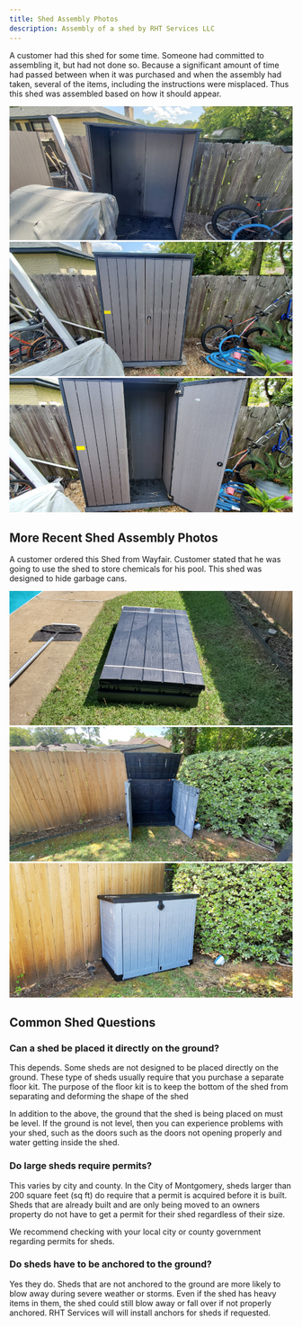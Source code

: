 ```yaml
---
title: Shed Assembly Photos
description: Assembly of a shed by RHT Services LLC
---
```


A customer had this shed for some time. Someone had committed to assembling it, but had not done so.
Because a significant amount of time had passed between when it was purchased and when the
assembly had taken, several of the items,
including the instructions were misplaced. Thus this shed was assembled based on how it should appear.

<div class="row my-2">
<div class="col-sm-12 col-lg-4 p-1">
<img src="/images/shed_20200926/20200926_121157T.jpg" alt="Shed assembly in progress">
</div>
<div class="col-sm-12 col-lg-4 p-1">
<img src="/images/shed_20200926/20200926_132218T.jpg" alt="Shed assembly completed" >
</div>
<div class="col-sm-12 col-lg-4 p-1">
<img src="/images/shed_20200926/20200926_132229T.jpg" alt="Shed assembly completed">
</div>
</div>

## More Recent Shed Assembly Photos

A customer ordered this Shed from Wayfair. Customer stated that he was going to use the shed to store
chemicals for his pool. This shed was designed to hide garbage cans.

<div class="row my-2">
<div class="col-sm-12 col-lg-4 p-1">
<img src="/images/shed_20200926/20200926_105518T.jpg" alt="Shed just taken out of the box">
</div>
<div class="col-sm-12 col-lg-4 p-1">
<img src="/images/shed_20200926/20200926_113735T.jpg" alt="Shed fully opened after assembly">
</div>
<div class="col-sm-12 col-lg-4 p-1">
<img src="/images/shed_20200926/20200926_114049T.jpg" alt="Shed closed after assembly">
</div>
</div>

## Common Shed Questions

### Can a shed be placed it directly on the ground?

This depends. Some sheds are not designed to be placed directly on the ground. These type of sheds usually require
that you purchase a separate floor kit. The purpose of the floor kit is to keep the bottom of the shed
from separating and deforming the shape of the shed

In addition to the above, the ground that the shed is being placed on must be level. If the
ground is not level, then you can experience problems with your shed, such as the doors
such as the doors not opening properly and water getting inside the shed.

### Do large sheds require permits?

This varies by city and county.
In the City of Montgomery, sheds larger than 200 square feet (sq ft) do require that a permit
is acquired before it is built. Sheds that are already built and are only being moved to an owners property
do not have to get a permit for their shed regardless of their size.

We recommend checking with your local city or county government regarding permits for sheds.

### Do sheds have to be anchored to the ground?

Yes they do. Sheds that are not anchored to the ground are more likely to blow
away during severe weather or storms. Even if the shed has heavy items in 
them, the shed could still blow away or fall over if not properly anchored. RHT Services will 
will install anchors for sheds if requested.
